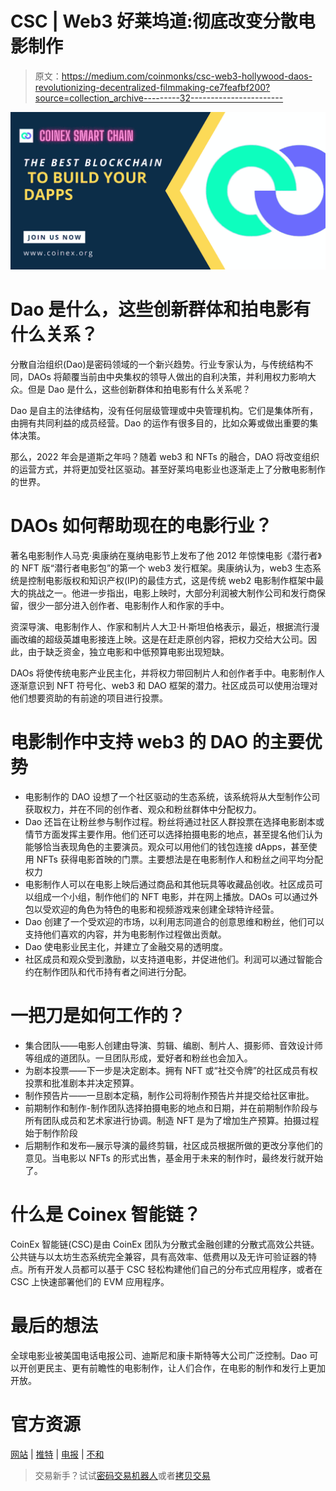 # CSC | Web3 好莱坞道:彻底改变分散电影制作

> 原文：<https://medium.com/coinmonks/csc-web3-hollywood-daos-revolutionizing-decentralized-filmmaking-ce7feafbf200?source=collection_archive---------32----------------------->

![](img/c1d238ee12b9b7334dec6de9d51af11e.png)

# Dao 是什么，这些创新群体和拍电影有什么关系？

分散自治组织(Dao)是密码领域的一个新兴趋势。行业专家认为，与传统结构不同，DAOs 将颠覆当前由中央集权的领导人做出的自利决策，并利用权力影响大众。但是 Dao 是什么，这些创新群体和拍电影有什么关系呢？

Dao 是自主的法律结构，没有任何层级管理或中央管理机构。它们是集体所有，由拥有共同利益的成员经营。Dao 的运作有很多目的，比如众筹或做出重要的集体决策。

那么，2022 年会是道斯之年吗？随着 web3 和 NFTs 的融合，DAO 将改变组织的运营方式，并将更加受社区驱动。甚至好莱坞电影业也逐渐走上了分散电影制作的世界。

# DAOs 如何帮助现在的电影行业？

著名电影制作人马克·奥康纳在戛纳电影节上发布了他 2012 年惊悚电影《潜行者》的 NFT 版“潜行者电影包”的第一个 web3 发行框架。奥康纳认为，web3 生态系统是控制电影版权和知识产权(IP)的最佳方式，这是传统 web2 电影制作框架中最大的挑战之一。他进一步指出，电影上映时，大部分利润被大制作公司和发行商保留，很少一部分进入创作者、电影制作人和作家的手中。

资深导演、电影制作人、作家和制片人大卫·H·斯坦伯格表示，最近，根据流行漫画改编的超级英雄电影接连上映。这是在赶走原创内容，把权力交给大公司。因此，由于缺乏资金，独立电影和中低预算电影出现短缺。

DAOs 将使传统电影产业民主化，并将权力带回制片人和创作者手中。电影制作人逐渐意识到 NFT 符号化、web3 和 DAO 框架的潜力。社区成员可以使用治理对他们想要资助的有前途的项目进行投票。

# 电影制作中支持 web3 的 DAO 的主要优势

*   电影制作的 DAO 设想了一个社区驱动的生态系统，该系统将从大型制作公司获取权力，并在不同的创作者、观众和粉丝群体中分配权力。
*   Dao 还旨在让粉丝参与制作过程。粉丝将通过社区人群投票在选择电影剧本或情节方面发挥主要作用。他们还可以选择拍摄电影的地点，甚至提名他们认为能够恰当表现角色的主要演员。观众可以用他们的钱包连接 dApps，甚至使用 NFTs 获得电影首映的门票。主要想法是在电影制作人和粉丝之间平均分配权力
*   电影制作人可以在电影上映后通过商品和其他玩具等收藏品创收。社区成员可以组成一个小组，制作他们的 NFT 电影，并在网上播放。DAOs 可以通过外包以受欢迎的角色为特色的电影和视频游戏来创建全球特许经营。
*   Dao 创建了一个受欢迎的市场，以利用志同道合的创意思维和粉丝，他们可以支持他们喜欢的内容，并为电影制作过程做出贡献。
*   Dao 使电影业民主化，并建立了金融交易的透明度。
*   社区成员和观众受到激励，以支持道电影，并促进他们。利润可以通过智能合约在制作团队和代币持有者之间进行分配。

# 一把刀是如何工作的？

*   集合团队——电影人创建由导演、剪辑、编剧、制片人、摄影师、音效设计师等组成的道团队。一旦团队形成，爱好者和粉丝也会加入。
*   为剧本投票——下一步是决定剧本。拥有 NFT 或“社交令牌”的社区成员有权投票和批准剧本并决定预算。
*   制作预告片——一旦剧本定稿，制作公司将制作预告片并提交给社区审批。
*   前期制作和制作-制作团队选择拍摄电影的地点和日期，并在前期制作阶段与所有团队成员和艺术家进行协调。制造 NFT 是为了增加生产预算。拍摄过程始于制作阶段
*   后期制作和发布—展示导演的最终剪辑，社区成员根据所做的更改分享他们的意见。当电影以 NFTs 的形式出售，基金用于未来的制作时，最终发行就开始了。

# 什么是 Coinex 智能链？

CoinEx 智能链(CSC)是由 CoinEx 团队为分散式金融创建的分散式高效公共链。公共链与以太坊生态系统完全兼容，具有高效率、低费用以及无许可验证器的特点。所有开发人员都可以基于 CSC 轻松构建他们自己的分布式应用程序，或者在 CSC 上快速部署他们的 EVM 应用程序。

# 最后的想法

全球电影业被美国电话电报公司、迪斯尼和康卡斯特等大公司广泛控制。Dao 可以开创更民主、更有前瞻性的电影制作，让人们合作，在电影的制作和发行上更加开放。

# 官方资源

[网站](http://www.coinex.org/) | [推特](https://twitter.com/CoinEx_CSC) | [电报](https://t.me/CoinExChain) | [不和](https://discord.gg/5uBGRW9qSp)

> 交易新手？试试[密码交易机器人](/coinmonks/crypto-trading-bot-c2ffce8acb2a)或者[拷贝交易](/coinmonks/top-10-crypto-copy-trading-platforms-for-beginners-d0c37c7d698c)